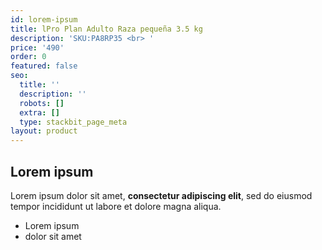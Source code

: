 ```yaml
---
id: lorem-ipsum
title: lPro Plan Adulto Raza pequeña 3.5 kg
description: 'SKU:PA8RP35 <br> '
price: '490'
order: 0
featured: false
seo:
  title: ''
  description: ''
  robots: []
  extra: []
  type: stackbit_page_meta
layout: product
---
```

## Lorem ipsum

Lorem ipsum dolor sit amet, **consectetur adipiscing elit**, sed do eiusmod tempor incididunt ut labore et dolore magna aliqua.

- Lorem ipsum
- dolor sit amet